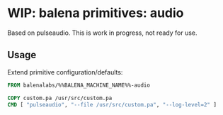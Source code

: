 # WIP: balena primitives: audio

Based on pulseaudio. This is work in progress, not ready for use.

## Usage

Extend primitive configuration/defaults:

```Dockerfile
FROM balenalabs/%%BALENA_MACHINE_NAME%%-audio

COPY custom.pa /usr/src/custom.pa
CMD [ "pulseaudio", "--file /usr/src/custom.pa", "--log-level=2" ]
```